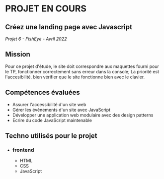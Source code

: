# PROJET EN COURS


## Créez une landing page avec Javascript
_Projet 6 - FishEye - Avril 2022_

## Mission 
Pour ce projet d'étude, le site doit correspondre aux maquettes fourni pour le TP, fonctionner correctement sans erreur dans la console; La priorité est l'accesibilité. bien vérifier que le site fonctionne bien avec le clavier. 


## Compétences évaluées  

* Assurer l'accessibilité d'un site web  
* Gérer les évènements d'un site avec JavaScript  
* Développer une application web modulaire avec des design patterns 
* Ecrire du code JavaScript maintenable

## Techno utilisés pour le projet  

* ### frontend
  * HTML
  * CSS
  * JavaScript
  

